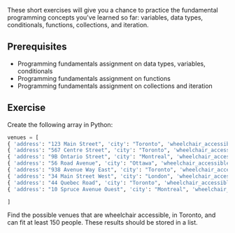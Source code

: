 These short exercises will give you a chance to practice the fundamental programming concepts you've learned so far: variables, data types, conditionals, functions, collections, and iteration.

## Prerequisites
* Programming fundamentals assignment on data types, variables, conditionals
* Programming fundamentals assignment on functions
* Programming fundamentals assignment on collections and iteration

## Exercise

Create the following array in Python:

```python
venues = [
{ 'address': "123 Main Street", 'city': "Toronto", 'wheelchair_accessible': True, 'capacity': 100 },
{ 'address': "567 Centre Street", 'city': "Toronto", 'wheelchair_accessible': False, 'capacity': 400 },
{ 'address': "9B Ontario Street", 'city': "Montreal", 'wheelchair_accessible': True, 'capacity': 1000 },
{ 'address': "56 Road Avenue", 'city': "Ottawa", 'wheelchair_accessible': True, 'capacity': 650 },
{ 'address': "938 Avenue Way East", 'city': "Toronto", 'wheelchair_accessible': False, 'capacity': 90 },
{ 'address': "34 Main Street West", 'city': "London", 'wheelchair_accessible': False, 'capacity': 300 },
{ 'address': "44 Quebec Road", 'city': "Toronto", 'wheelchair_accessible': True, 'capacity': 200 },
{ 'address': "10 Spruce Avenue Ouest", 'city': "Montreal", 'wheelchair_accessible': False, 'capacity': 525 }

]
```

Find the possible venues that are wheelchair accessible, in Toronto, and can fit at least 150 people.  These results should be stored in a list.
